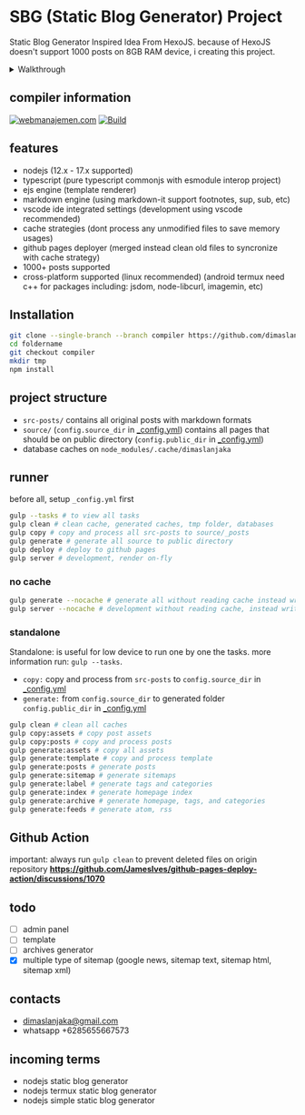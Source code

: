 # SBG (Static Blog Generator) Project
Static Blog Generator Inspired Idea From HexoJS. because of HexoJS doesn't support 1000 posts on 8GB RAM device, i creating this project.

<details>
  <summary>Walkthrough</summary>

  ## Project Walkthrough
  - I switched platforms from blogger to github page.
  ![image](https://user-images.githubusercontent.com/12471057/162500759-7bf0931e-ea5c-4925-b1cb-1653c9ba00bc.png)
  - Using HexoJS for first time, and creating my own platform converter `Blogger to HexoJS` https://github.com/dimaslanjaka/hexo-blogger-xml
  - After a few months, my posts have reached 800. hexojs is starting to become unfriendly, to the point that all my articles are corrupted (not rendered perfectly). And some posts got reduced from page rank.
  - And i got confused, then iam creating this project
</details>

## compiler information
[![webmanajemen.com](https://img.shields.io/website.svg?down_color=red&down_message=down&style=flat-square&up_color=green&up_message=up&label=webmanajemen.com&url=https://webmanajemen.com)](https://webmanajemen.com) [![Build](https://github.com/dimaslanjaka/dimaslanjaka.github.io/actions/workflows/page.yml/badge.svg)](https://github.com/dimaslanjaka/dimaslanjaka.github.io/actions/workflows/page.yml)

## features
- nodejs (12.x - 17.x supported)
- typescript (pure typescript commonjs with esmodule interop project)
- ejs engine (template renderer)
- markdown engine (using markdown-it support footnotes, sup, sub, etc)
- vscode ide integrated settings (development using vscode recommended)
- cache strategies (dont process any unmodified files to save memory usages)
- github pages deployer (merged instead clean old files to syncronize with cache strategy)
- 1000+ posts supported
- cross-platform supported (linux recommended) (android termux need c++ for packages including: jsdom, node-libcurl, imagemin, etc)

## Installation
```bash
git clone --single-branch --branch compiler https://github.com/dimaslanjaka/dimaslanjaka.github.io foldername
cd foldername
git checkout compiler
mkdir tmp
npm install
```

## project structure
- `src-posts/` contains all original posts with markdown formats
- `source/` (`config.source_dir` in [_config.yml](./_config.yml)) contains all pages that should be on public directory (`config.public_dir` in [_config.yml](./_config.yml))
- database caches on `node_modules/.cache/dimaslanjaka`

## runner
before all, setup `_config.yml` first
```bash
gulp --tasks # to view all tasks
gulp clean # clean cache, generated caches, tmp folder, databases
gulp copy # copy and process all src-posts to source/_posts
gulp generate # generate all source to public directory
gulp deploy # deploy to github pages
gulp server # development, render on-fly
```
### no cache
```bash
gulp generate --nocache # generate all without reading cache instead write new cache (fresh generate)
gulp server --nocache # development without reading cache, instead write fresh cache
```
### standalone
Standalone: is useful for low device to run one by one the tasks. more information run: `gulp --tasks`.
- `copy:` copy and process from `src-posts` to `config.source_dir` in [_config.yml](./_config.yml)
- `generate:` from `config.source_dir` to generated folder `config.public_dir` in [_config.yml](./_config.yml)
```bash
gulp clean # clean all caches
gulp copy:assets # copy post assets
gulp copy:posts # copy and process posts
gulp generate:assets # copy all assets
gulp generate:template # copy and process template
gulp generate:posts # generate posts
gulp generate:sitemap # generate sitemaps
gulp generate:label # generate tags and categories
gulp generate:index # generate homepage index
gulp generate:archive # generate homepage, tags, and categories
gulp generate:feeds # generate atom, rss
```

## Github Action
important: always run `gulp clean` to prevent deleted files on origin repository **https://github.com/JamesIves/github-pages-deploy-action/discussions/1070**

## todo
- [ ] admin panel
- [ ] template
- [ ] archives generator
- [x] multiple type of sitemap (google news, sitemap text, sitemap html, sitemap xml)

## contacts
- dimaslanjaka@gmail.com
- whatsapp +6285655667573

## incoming terms
- nodejs static blog generator
- nodejs termux static blog generator
- nodejs simple static blog generator
